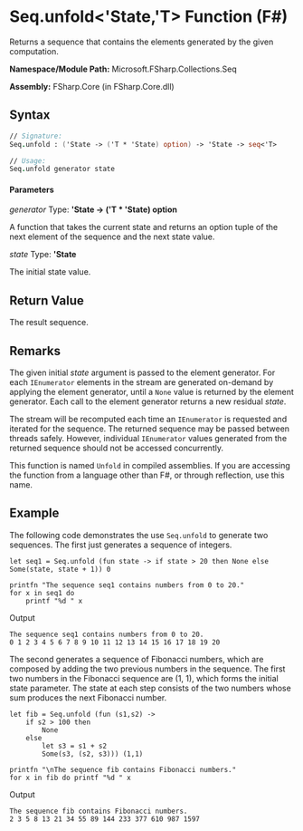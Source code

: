 # Seq.unfold<'State,'T> Function (F#)

Returns a sequence that contains the elements generated by the given computation.

**Namespace/Module Path:** Microsoft.FSharp.Collections.Seq

**Assembly:** FSharp.Core (in FSharp.Core.dll)

## Syntax

```fsharp
// Signature:
Seq.unfold : ('State -> ('T * 'State) option) -> 'State -> seq<'T>

// Usage:
Seq.unfold generator state
```

#### Parameters
*generator*
Type: **'State -> ('T * 'State) option**

A function that takes the current state and returns an option tuple of the next element of the sequence and the next state value.

*state*
Type: **'State**

The initial state value.

## Return Value

The result sequence.

## Remarks

The given initial *state* argument is passed to the element generator. For each `IEnumerator` elements in the stream are generated on-demand by applying the element generator, until a `None` value is returned by the element generator. Each call to the element generator returns a new residual *state*.

The stream will be recomputed each time an `IEnumerator` is requested and iterated for the sequence. The returned sequence may be passed between threads safely. However, individual `IEnumerator` values generated from the returned sequence should not be accessed concurrently.

This function is named `Unfold` in compiled assemblies. If you are accessing the function from a language other than F#, or through reflection, use this name.

## Example

The following code demonstrates the use `Seq.unfold` to generate two sequences. The first just generates a sequence of integers. 

```F#
let seq1 = Seq.unfold (fun state -> if state > 20 then None else Some(state, state + 1)) 0

printfn "The sequence seq1 contains numbers from 0 to 20."
for x in seq1 do 
	printf "%d " x
```

Output

```
The sequence seq1 contains numbers from 0 to 20.
0 1 2 3 4 5 6 7 8 9 10 11 12 13 14 15 16 17 18 19 20
```

The second generates a sequence of Fibonacci numbers, which are composed by adding the two previous numbers in the sequence. The first two numbers in the Fibonacci sequence are (1, 1), which forms the initial state parameter. The state at each step consists of the two numbers whose sum produces the next Fibonacci number.

```F#
let fib = Seq.unfold (fun (s1,s2) ->
    if s2 > 100 then 
    	None
    else
    	let s3 = s1 + s2
    	Some(s3, (s2, s3))) (1,1)
    	
printfn "\nThe sequence fib contains Fibonacci numbers."
for x in fib do printf "%d " x
```

Output

```
The sequence fib contains Fibonacci numbers.
2 3 5 8 13 21 34 55 89 144 233 377 610 987 1597
```